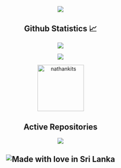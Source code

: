 <p align = "center">
 <h2 align="center"> <img src="https://spotify-recently-played-readme.vercel.app/api?user=31y25rahfhp2q2enoq3ngtq7pbsm&width=1000"/>
</p>  
<h2 align="center">Github Statistics 📈</h2>
<p align="center"><a href="https://github.com/Sajith-Madhusankha"><img src="https://github-readme-stats.vercel.app/api?username=Sajith-Madhusankha&show_icons=true&theme=dark"></a></p>
<p align="center"><a href="https://github.com/Sajith-Madhusankha"><img src="https://github-readme-stats.vercel.app/api/top-langs/?username=Sajith-Madhusankha&theme=dark&layout=compact"></a></p>
<p align="Center"><img width="125" src="https://komarev.com/ghpvc/?username=iamlazy123&style=flat-square" alt="nathankits"></p>
<h2 align="center">Active Repositories </h2>
<p align="center"><a href="https://github.com/Sajith-Madhusankha/device_xiaomi_juice" target="_blank"><img src="https://github-readme-stats.vercel.app/api/pin/?username=Sajith-Madhusankha&repo=device_xiaomi_juice&show_owner=false&theme=dark"></a></p>
<h2 align="center">
 <img src="https://madewithlove.now.sh/ph?colorB=%233838ff" alt="Made with love in Sri Lanka">
</h2>
